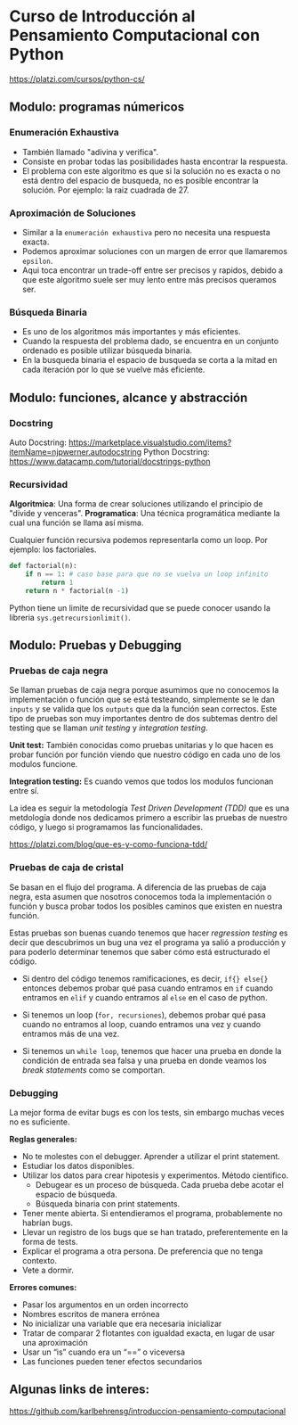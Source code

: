 # Curso de Introducción al Pensamiento Computacional con Python

https://platzi.com/cursos/python-cs/

## Modulo: programas númericos

### Enumeración Exhaustiva

* También llamado "adivina y verifica".
* Consiste en probar todas las posibilidades hasta encontrar la respuesta.
* El problema con este algoritmo es que si la solución no es exacta o no está dentro del espacio de busqueda, no es posible encontrar la solución. Por ejemplo: la raiz cuadrada de 27.

### Aproximación de Soluciones

* Similar a la `enumeración exhaustiva` pero no necesita una respuesta exacta.
* Podemos aproximar soluciones con un margen de error que llamaremos `epsilon`.
* Aqui toca encontrar un trade-off entre ser precisos y rapidos, debido a que este algoritmo suele ser muy lento entre más precisos queramos ser.

### Búsqueda Binaria

* Es uno de los algoritmos más importantes y más eficientes.
* Cuando la respuesta del problema dado, se encuentra en un conjunto ordenado es posible utilizar búsqueda binaria.
* En la busqueda binaria el espacio de busqueda se corta a la mitad en cada iteración por lo que se vuelve más eficiente.

## Modulo: funciones, alcance y abstracción

### Docstring
Auto Docstring: https://marketplace.visualstudio.com/items?itemName=njpwerner.autodocstring
Python Docstring: https://www.datacamp.com/tutorial/docstrings-python

### Recursividad
**Algoritmica**: Una forma de crear soluciones utilizando el principio de "divide y venceras".
**Programatica**: Una técnica programática mediante la cual una función se llama así misma.

Cualquier función recursiva podemos representarla como un loop. Por ejemplo: los factoriales.
```python
def factorial(n):
    if n == 1: # caso base para que no se vuelva un loop infinito
        return 1
    return n * factorial(n -1)
```
Python tiene un limite de recursividad que se puede conocer usando la libreria `sys.getrecursionlimit()`.

## Modulo: Pruebas y Debugging

### Pruebas de caja negra

Se llaman pruebas de caja negra porque asumimos que no conocemos la implementación o función que se está testeando, simplemente se le dan `inputs` y se valida que los `outputs` que da la función sean correctos.
Este tipo de pruebas son muy importantes dentro de dos subtemas dentro del testing que se llaman *unit testing* y *integration testing*.

**Unit test:** También conocidas como pruebas unitarias y lo que hacen es probar función por función viendo que nuestro código en cada uno de los modulos funcione.

**Integration testing:** Es cuando vemos que todos los modulos funcionan entre sí.

La idea es seguir la metodología *Test Driven Development (TDD)* que es una metdología donde nos dedicamos primero a escribir las pruebas de nuestro código, y luego si programamos las funcionalidades.

https://platzi.com/blog/que-es-y-como-funciona-tdd/

### Pruebas de caja de cristal

Se basan en el flujo del programa. A diferencia de las pruebas de caja negra, esta asumen que nosotros conocemos toda la implementación o función y busca probar todos los posibles caminos que existen en nuestra función. 

Estas pruebas son buenas cuando tenemos que hacer *regression testing* es decir que descubrimos un bug una vez el programa ya salió a producción y para poderlo determinar tenemos que saber cómo está estructurado el código.

* Si dentro del código tenemos ramificaciones, es decir, `if{} else{}` entonces debemos probar qué pasa cuando entramos en `if` cuando entramos en `elif` y cuando entramos al `else` en el caso de python. 

* Si tenemos un loop (`for, recursiones`), debemos probar qué pasa cuando no entramos al loop, cuando entramos una vez y cuando entramos más de una vez. 

* Si tenemos un `while loop`, tenemos que hacer una prueba en donde la condición de entrada sea falsa y una prueba en donde veamos los *break statements* como se comportan.

### Debugging

La mejor forma de evitar bugs es con los tests, sin embargo muchas veces no es suficiente.

**Reglas generales:**

* No te molestes con el debugger. Aprender a utilizar el print statement.
* Estudiar los datos disponibles.
* Utilizar los datos para crear hipotesis y experimentos. Método cientifico.
    + Debugear es un proceso de búsqueda. Cada prueba debe acotar el espacio de búsqueda.
    + Búsqueda binaria con print statements.
* Tener mente abierta. Si entendieramos el programa, probablemente no habrían bugs.
* Llevar un registro de los bugs que se han tratado, preferentemente en la forma de tests.
* Explicar el programa a otra persona. De preferencia que no tenga contexto.
* Vete a dormir.

**Errores comunes:**

* Pasar los argumentos en un orden incorrecto
* Nombres escritos de manera errónea
* No inicializar una variable que era necesaria inicializar
* Tratar de comparar 2 flotantes con igualdad exacta, en lugar de usar una aproximación
* Usar un “is” cuando era un “==” o viceversa
* Las funciones pueden tener efectos secundarios

## Algunas links de interes:

https://github.com/karlbehrensg/introduccion-pensamiento-computacional
